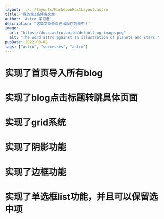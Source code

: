 ```yaml
---
layout: ../../layouts/MarkdownPostLayout.astro
title: '我的第3篇博客文章'
author: 'Astro 学习者'
description: "这篇文章会自己出现在列表中！"
image:
  url: "https://docs.astro.build/default-og-image.png"
  alt: "The word astro against an illustration of planets and stars."
pubDate: 2022-08-08
tags: ["astro", "successes", "astro"]
---
```

# 实现了首页导入所有blog
# 实现了blog点击标题转跳具体页面
# 实现了grid系统
# 实现了阴影功能
# 实现了边框功能
# 实现了单选框list功能，并且可以保留选中项


